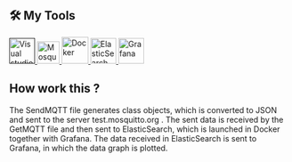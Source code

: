## 🛠 My Tools
<a target="_blank" href = ""> <img src="https://img.icons8.com/color/256/visual-studio--v2.png" alt="Visual studio community" width="46" height="46"/> </a>
<a target="_blank" href = "https://mosquitto.org"> <img src="https://developer.community.boschrexroth.com/t5/image/serverpage/image-id/13469i8B924ED49BC58B82/image-size/small?v=v2&px=200" alt="Mosquitto" width="40" height="40"/> </a> 
<a target="_blank"  href = "https://www.docker.com"> <img src="https://img.icons8.com/color/256/docker.png" alt="Docker" width="48" height="48"/> </a> 
<a target="_blank" href = "https://www.elastic.co"> <img src="https://img.icons8.com/color/256/elasticsearch.png" alt="ElasticSearch" width="46" height="46"/> </a> 
<a target="_blank"  href = "https://grafana.com"> <img src="https://img.icons8.com/fluency/256/grafana.png" alt="Grafana" width="46" height="46"/> </a> 

## How work this ?
The SendMQTT file generates class objects, which is converted to JSON and sent to the server test.mosquitto.org . The sent data is received by the GetMQTT file and then sent to ElasticSearch, which is launched in Docker together with Grafana. The data received in ElasticSearch is sent to Grafana, in which the data graph is plotted.